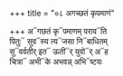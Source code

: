 +++
title = "०८ अगच्छतं कृपमाणं"

+++
अ᳓गछतं कृ᳓पमाणम् पराव᳓ति  
पितुः᳓ सुव᳓स्य त्य᳓जसा नि᳓बाधितम्  
सु᳓वर्वतीर् इत᳓ ऊती᳓र् युवो᳓र् अ᳓ह  
चित्रा᳓ अभी᳓के अभवन्न् अभि᳓ष्टयः